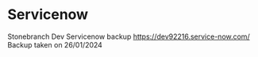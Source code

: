 # Servicenow
Stonebranch Dev Servicenow backup https://dev92216.service-now.com/
Backup taken on 26/01/2024
